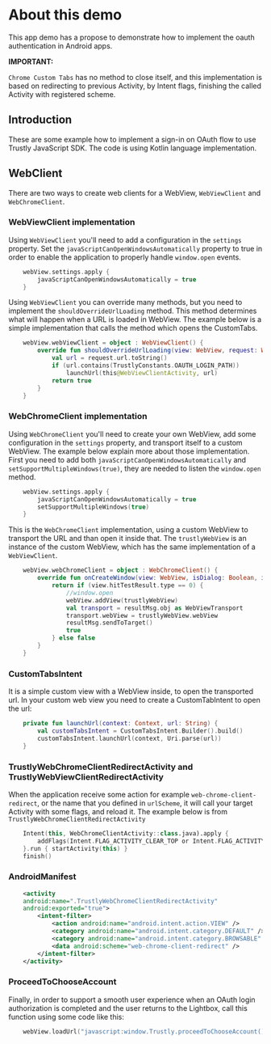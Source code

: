 # About this demo

This app demo has a propose to demonstrate how to implement the oauth authentication in Android apps.


**IMPORTANT:**

`Chrome Custom Tabs` has no method to close itself, and this implementation is based on redirecting to previous Activity, by Intent flags, finishing the called Activity with registered scheme.


## Introduction

These are some example how to implement a sign-in on OAuth flow to use Trustly JavaScript SDK.
The code is using Kotlin language implementation.

## WebClient

There are two ways to create web clients for a WebView, `WebViewClient` and `WebChromeClient`.

### WebViewClient implementation

Using `WebViewClient` you'll need to add a configuration in the `settings` property.
Set the `javaScriptCanOpenWindowsAutomatically` property to true in order to enable the application to properly handle `window.open` events.

```kotlin
    webView.settings.apply {
        javaScriptCanOpenWindowsAutomatically = true
    }
```

Using `WebViewClient` you can override many methods, but you need to implement the `shouldOverrideUrlLoading` method. This method determines what will happen when a URL is loaded in WebView.
The example below is a simple implementation that calls the method which opens the CustomTabs.

```kotlin
    webView.webViewClient = object : WebViewClient() {
        override fun shouldOverrideUrlLoading(view: WebView, request: WebResourceRequest): Boolean {
            val url = request.url.toString()
            if (url.contains(TrustlyConstants.OAUTH_LOGIN_PATH))
                launchUrl(this@WebViewClientActivity, url)
            return true
        }
    }
```

### WebChromeClient implementation

Using `WebChromeClient` you'll need to create your own WebView, add some configuration in the `settings` property, and transport itself to a custom WebView.
The example below explain more about those implementation. First you need to add both `javaScriptCanOpenWindowsAutomatically` and `setSupportMultipleWindows(true)`, they are needed to listen the `window.open` method.

```kotlin
    webView.settings.apply {
        javaScriptCanOpenWindowsAutomatically = true
        setSupportMultipleWindows(true)
    }
```

This is the `WebChromeClient` implementation, using a custom WebView to transport the URL and than open it inside that.
The `trustlyWebView` is an instance of the custom WebView, which has the same implementation of a `WebViewClient`.

```kotlin
    webView.webChromeClient = object : WebChromeClient() {
        override fun onCreateWindow(view: WebView, isDialog: Boolean, isUserGesture: Boolean, resultMsg: Message): Boolean {
            return if (view.hitTestResult.type == 0) {
                //window.open
                webView.addView(trustlyWebView)
                val transport = resultMsg.obj as WebViewTransport
                transport.webView = trustlyWebView.webView
                resultMsg.sendToTarget()
                true
            } else false
        }
    }
```

### CustomTabsIntent

It is a simple custom view with a WebView inside, to open the transported url.
In your custom web view you need to create a CustomTabIntent to open the url:

```kotlin
    private fun launchUrl(context: Context, url: String) {
        val customTabsIntent = CustomTabsIntent.Builder().build()
        customTabsIntent.launchUrl(context, Uri.parse(url))
    }
```

### TrustlyWebChromeClientRedirectActivity and TrustlyWebViewClientRedirectActivity

When the application receive some action for example `web-chrome-client-redirect`, or the name that you defined in `urlScheme`, it will call your target Activity with some flags, and reload it.
The example below is from `TrustlyWebChromeClientRedirectActivity`

```kotlin
    Intent(this, WebChromeClientActivity::class.java).apply {
        addFlags(Intent.FLAG_ACTIVITY_CLEAR_TOP or Intent.FLAG_ACTIVITY_SINGLE_TOP)
    }.run { startActivity(this) }
    finish()
```

### AndroidManifest

```xml
    <activity
    android:name=".TrustlyWebChromeClientRedirectActivity"
    android:exported="true">
        <intent-filter>
            <action android:name="android.intent.action.VIEW" />
            <category android:name="android.intent.category.DEFAULT" />
            <category android:name="android.intent.category.BROWSABLE" />
            <data android:scheme="web-chrome-client-redirect" />
        </intent-filter>
    </activity>
```

### ProceedToChooseAccount

Finally, in order to support a smooth user experience when an OAuth login authorization is completed and the user returns to the Lightbox, call this function using some code like this:

```kotlin
    webView.loadUrl("javascript:window.Trustly.proceedToChooseAccount();")
```